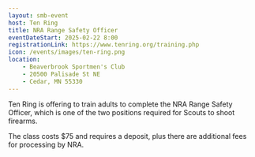 ```yaml
---
layout: smb-event
host: Ten Ring
title: NRA Range Safety Officer
eventDateStart: 2025-02-22 8:00
registrationLink: https://www.tenring.org/training.php
icon: /events/images/ten-ring.png
location:
    - Beaverbrook Sportmen's Club
    - 20500 Palisade St NE
    - Cedar, MN 55330
---
```


Ten Ring is offering to train adults to complete the NRA Range Safety Officer, which is one of the two positions required for Scouts to shoot firearms.

The class costs $75 and requires a deposit, plus there are additional fees for processing by NRA.

